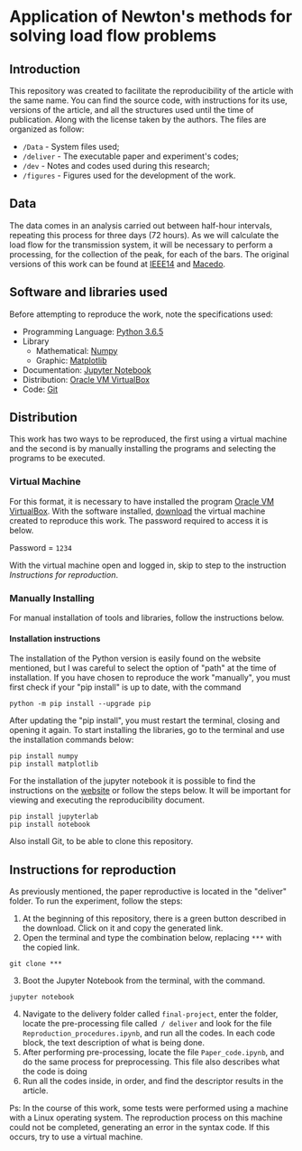 # Application of Newton's methods for solving load flow problems
## Introduction
  This repository was created to facilitate the reproducibility of the article with the same name. You can find the source code, with instructions for its use, versions of the article, and all the structures used until the time of publication. Along with the license taken by the authors.
The files are organized as follow:
* `/Data` - System files used;
* `/deliver` - The executable paper and experiment's codes;
* `/dev` - Notes and codes used during this research;
* `/figures` - Figures used for the development of the work.

## Data
The data comes in an analysis carried out between half-hour intervals, repeating this process for three days (72 hours). As we will calculate the load flow for the transmission system, it will be necessary to perform a processing, for the collection of the peak, for each of the bars. The original versions of this work can be found at [IEEE14](https://labs.ece.uw.edu/pstca/pf14/pg_tca14bus.htm) and [Macedo](https://ieeexplore.ieee.org/document/7095593?denied=).

## Software and libraries used
Before attempting to reproduce the work, note the specifications used:

* Programming Language: [Python 3.6.5](https://www.python.org/downloads/release/python-365/) 
* Library
  - Mathematical: [Numpy](https://numpy.org/)
  - Graphic: [Matplotlib](https://matplotlib.org/)
* Documentation: [Jupyter Notebook](https://jupyter.org/)
* Distribution: [Oracle VM VirtualBox](https://www.virtualbox.org/)
* Code: [Git](https://git-scm.com/downloads)

## Distribution
This work has two ways to be reproduced, the first using a virtual machine and the second is by manually installing the programs and selecting the programs to be executed.

### Virtual Machine

For this format, it is necessary to have installed the program [Oracle VM VirtualBox](https://www.virtualbox.org/). With the software installed, [download](https://drive.google.com/file/d/13OT-HSYDu1Z0tJ6tnEO1_fHR-GQa4rGO/view?usp=sharing) the virtual machine created to reproduce this work. The password required to access it is below.

Password = `1234`

With the virtual machine open and logged in, skip to step to the instruction *Instructions for reproduction*.

### Manually Installing

For manual installation of tools and libraries, follow the instructions below.

#### Installation instructions 
The installation of the Python version is easily found on the website mentioned, but I was careful to select the option of "path" at the time of installation. If you have chosen to reproduce the work "manually", you must first check if your "pip install" is up to date, with the command
```
python -m pip install --upgrade pip
```
After updating the "pip install", you must restart the terminal, closing and opening it again. To start installing the libraries, go to the terminal and use the installation commands below:
```
pip install numpy
pip install matplotlib
```
For the installation of the jupyter notebook it is possible to find the instructions on the [website](https://jupyter.org/install) or follow the steps below. It will be important for viewing and executing the reproducibility document.
```
pip install jupyterlab
pip install notebook
```
Also install Git, to be able to clone this repository.

## Instructions for reproduction
As previously mentioned, the paper reproductive is located in the "deliver" folder. To run the experiment, follow the steps:
1. At the beginning of this repository, there is a green button described in the download. Click on it and copy the generated link.
2. Open the terminal and type the combination below, replacing `***` with the copied link.
```
git clone ***
```
3. Boot the Jupyter Notebook from the terminal, with the command.
```
jupyter notebook
```
4. Navigate to the delivery folder called `final-project`, enter the folder, locate the pre-processing file called` / deliver` and look for the file `Reproduction_procedures.ipynb`, and run all the codes. In each code block, the text description of what is being done.
5. After performing pre-processing, locate the file `Paper_code.ipynb`, and do the same process for preprocessing. This file also describes what the code is doing
6. Run all the codes inside, in order, and find the descriptor results in the article.

Ps: In the course of this work, some tests were performed using a machine with a Linux operating system. The reproduction process on this machine could not be completed, generating an error in the syntax code. If this occurs, try to use a virtual machine.
